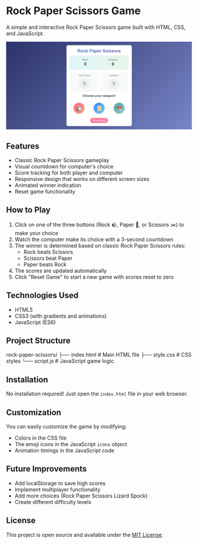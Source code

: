 # Rock Paper Scissors Game

A simple and interactive Rock Paper Scissors game built with HTML, CSS, and JavaScript.

![Game Screenshot](screenshot.png)

## Features

- Classic Rock Paper Scissors gameplay
- Visual countdown for computer's choice
- Score tracking for both player and computer
- Responsive design that works on different screen sizes
- Animated winner indication
- Reset game functionality

## How to Play

1. Click on one of the three buttons (Rock 🪨, Paper 📜, or Scissors ✂️) to make your choice
2. Watch the computer make its choice with a 3-second countdown
3. The winner is determined based on classic Rock Paper Scissors rules:
   - Rock beats Scissors
   - Scissors beat Paper
   - Paper beats Rock
4. The scores are updated automatically
5. Click "Reset Game" to start a new game with scores reset to zero

## Technologies Used

- HTML5
- CSS3 (with gradients and animations)
- JavaScript (ES6)

## Project Structure

rock-paper-scissors/
├── index.html # Main HTML file
├── style.css # CSS styles
└── script.js # JavaScript game logic

## Installation

No installation required! Just open the `index.html` file in your web browser.

## Customization

You can easily customize the game by modifying:

- Colors in the CSS file
- The emoji icons in the JavaScript `icons` object
- Animation timings in the JavaScript code

## Future Improvements

- Add localStorage to save high scores
- Implement multiplayer functionality
- Add more choices (Rock Paper Scissors Lizard Spock)
- Create different difficulty levels

## License

This project is open source and available under the [MIT License](LICENSE).
